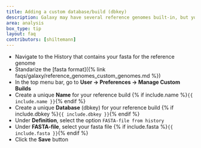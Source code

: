 ```yaml
---
title: Adding a custom database/build (dbkey)
description: Galaxy may have several reference genomes built-in, but you can also create your own.
area: analysis
box_type: tip
layout: faq
contributors: [shiltemann]
---
```


- Navigate to the History that contains your fasta for the reference genome
- Standarize the [fasta format]({% link faqs/galaxy/reference_genomes_custom_genomes.md %})
- In the top menu bar, go to **User -> Preferences -> Manage Custom Builds**
- Create a unique **Name** for your reference build {% if include.name %}`{{ include.name }}`{% endif %}
- Create a unique **Database** (dbkey) for your reference build {% if include.dbkey %}`{{ include.dbkey }}`{% endif %}
- Under **Definition**, select the option `FASTA-file from history`
- Under **FASTA-file**, select your fasta file {% if include.fasta %}`{{ include.fasta }}`{% endif %}
- Click the **Save** button
